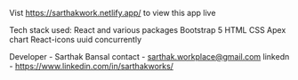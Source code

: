Vist https://sarthakwork.netlify.app/ to view this app live

Tech stack used:
React and various packages
Bootstrap 5
HTML
CSS
Apex chart
React-icons
uuid
concurrently

Developer - Sarthak Bansal
contact - sarthak.workplace@gmail.com
linkedn - https://www.linkedin.com/in/sarthakworks/
